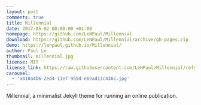 ```yaml
---
layout: post
comments: true
title: Millennial
date: 2017-05-02 00:00:00 +01:00
homepage: https://github.com/LeNPaul/Millennial
download: https://github.com/LeNPaul/Millennial/archive/gh-pages.zip
demo: https://lenpaul.github.io/Millennial/
author: Paul Le
thumbnail: millennial.jpg
license: MIT
license_link: https://raw.githubusercontent.com/LeNPaul/Millennial/refs/heads/gh-pages/LICENSE.md
carousel:
  - 'a810a4b6-2ed4-11e7-955d-e6ead13c436c.jpg'
---
```


Millennial, a minimalist Jekyll theme for running an online publication.
